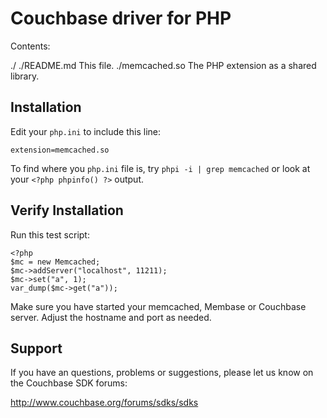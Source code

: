 # Couchbase driver for PHP

Contents:

  ./
  ./README.md       This file.
  ./memcached.so    The PHP extension as a shared library.


## Installation

Edit your `php.ini` to include this line:

    extension=memcached.so

To find where you `php.ini` file is, try `phpi -i | grep memcached` or look
at your `<?php phpinfo() ?>` output.


## Verify Installation

Run this test script:

    <?php
    $mc = new Memcached;
    $mc->addServer("localhost", 11211);
    $mc->set("a", 1);
    var_dump($mc->get("a"));

Make sure you have started your memcached, Membase or Couchbase server. Adjust
the hostname and port as needed.


## Support

If you have an questions, problems or suggestions, please let us know on the
Couchbase SDK forums:

http://www.couchbase.org/forums/sdks/sdks
